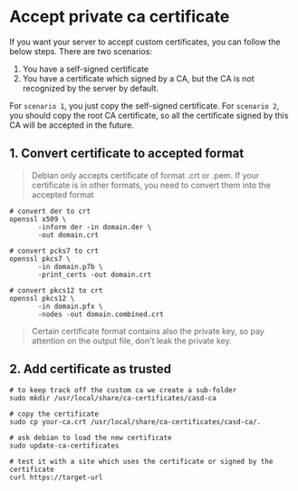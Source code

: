 # Accept private ca certificate

If you want your server to accept custom certificates, you can follow the below steps.
There are two scenarios:
 1. You have a self-signed certificate  
 2. You have a certificate which signed by a CA, but the CA is not recognized by the server by default.

For `scenario 1`, you just copy the self-signed certificate. For `scenario 2`, you should
copy the root CA certificate, so all the certificate signed by this CA will be accepted
in the future.

## 1. Convert certificate to accepted format
> Debian only accepts certificate of format .crt or .pem. If your certificate is in other formats, you need to
> convert them into the accepted format

```shell
# convert der to crt
openssl x509 \
       -inform der -in domain.der \
       -out domain.crt

# convert pcks7 to crt
openssl pkcs7 \
       -in domain.p7b \
       -print_certs -out domain.crt
       
# convert pkcs12 to crt
openssl pkcs12 \
       -in domain.pfx \
       -nodes -out domain.combined.crt
```

> Certain certificate format contains also the private key, so pay attention on the output file, don't leak the private
> key.

## 2. Add certificate as trusted

```shell
# to keep track off the custom ca we create a sub-folder
sudo mkdir /usr/local/share/ca-certificates/casd-ca

# copy the certificate
sudo cp your-ca.crt /usr/local/share/ca-certificates/casd-ca/.

# ask debian to load the new certificate
sudo update-ca-certificates

# test it with a site which uses the certificate or signed by the certificate
curl https://target-url
```
